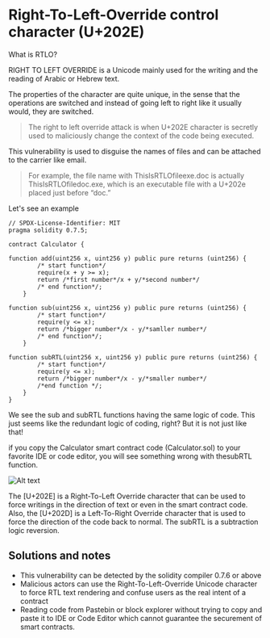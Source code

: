 # Right-To-Left-Override control character (U+202E)

What is RTLO?

RIGHT TO LEFT OVERRIDE is a Unicode mainly used for the writing and the reading of Arabic or Hebrew text.

The properties of the character are quite unique, in the sense that the operations are switched and instead of going left to right like it usually would, they are switched.

> The right to left override attack is when U+202E character is secretly used to maliciously change the context of the code being executed.

This vulnerability is used to disguise the names of files and can be attached to the carrier like email.

> For example, the file name with ThisIsRTLOfileexe.doc is actually ThisIsRTLOfiledoc.exe, which is an executable file with a U+202e placed just before “doc.”

Let's see an example

```
// SPDX-License-Identifier: MIT
pragma solidity 0.7.5;

contract Calculator {

function add(uint256 x, uint256 y) public pure returns (uint256) {
        /* start function*/
        require(x + y >= x);
        return /*first number*/x + y/*second number*/
        /* end function*/;
    }

function sub(uint256 x, uint256 y) public pure returns (uint256) {
        /* start function*/
        require(y <= x);
        return /*bigger number*/x - y/*samller number*/
        /* end function*/;
    }

function subRTL(uint256 x, uint256 y) public pure returns (uint256) {
        /* start function*/
        require(y <= x);
        return /*bigger number‮/*rebmun rellams*/y - x/*
        ‭/*end function */;
    }
}
```

We see the sub and subRTL functions having the same logic of code. This just seems like the redundant logic of coding, right? But it is not just like that!

if you copy the Calculator smart contract code (Calculator.sol) to your favorite IDE or code editor, you will see something wrong with thesubRTL function.

![Alt text](<../Common Attack Vectors/image/Right-To-Left-Override control character (U+202E)/remixCharactersCheck.png>)

The \[U+202E] is a Right-To-Left Override character that can be used to force writings in the direction of text or even in the smart contract code. Also, the \[U+202D] is a Left-To-Right Override character that is used to force the direction of the code back to normal. The subRTL is a subtraction logic reversion.

## Solutions and notes

* This vulnerability can be detected by the solidity compiler 0.7.6 or above
* Malicious actors can use the Right-To-Left-Override Unicode character to force RTL text rendering and confuse users as the real intent of a contract
* Reading code from Pastebin or block explorer without trying to copy and paste it to IDE or Code Editor which cannot guarantee the securement of smart contracts.
